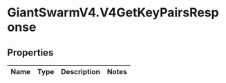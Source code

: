# GiantSwarmV4.V4GetKeyPairsResponse

## Properties
Name | Type | Description | Notes
------------ | ------------- | ------------- | -------------


